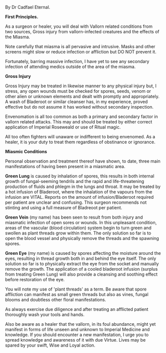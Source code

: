 By Dr Cadfael Eternal.

**First Principles.**

As a surgeon or healer, you will deal with Vallorn related conditions from two sources, Gross injury from vallorn-infected creatures and the effects of the Miasma.

Note carefully that miasma is all pervasive and intrusive. Masks and other screens might slow or reduce infection or affliction but DO NOT prevent it.

Fortunately, barring massive infection, I have yet to see any secondary infection of attending medics outside of the area of the miasma.

**Gross Injury**

Gross Injury may be treated in likewise manner to any physical injury but, I stress, any open wounds must be checked for spores, seeds, venom or other alien or unknown elements and dealt with promptly and appropriately. A wash of Bladeroot or similar cleanser has, in my experience, proved effective but do not assume it has worked without secondary inspection.

Envenomation is all too common as both a primary and secondary factor in vallorn related attacks. This may and should be treated by either correct application of Imperial Roseweald or use of Ritual magic.

All too often fighters will unaware or indifferent to being envenomed. As a healer, it is your duty to treat them regardless of obstinance or ignorance.

**Miasmic Conditions**

Personal observation and treatment thereof have shown, to date, three main manifestations of having been present in a miasmatic area.

**Green Lung** is caused by inhalation of spores, this results in both internal growth of fungal-seeming tendrils and the rapid and life-threatening production of fluids and phlegm in the lungs and throat. It may be treated by a hot infusion of Bladeroot, where the inhalation of the vapours from the infusion are VITAL. Reports on the amount of infusion/Bladeroot required per patient are unclear and confusing. This surgeon recommends not stinting and using a full measure of Bladreoot per patient.

**Green Vein** (my name) has been seen to result from both injury and miasmatic infection of open sores or wounds. In this unpleasant condition, areas of the vascular (blood circulation) system begin to turn green and swollen as plant threads grow within them. The only solution so far is to open the blood vessel and physically remove the threads and the spawning spores.

**Green Eye** (my name) is caused by spores affecting the moisture around the eyes, resulting in thread growth both in and behind the eye itself. The only solution so far is to physically extract the eye from the socket and manually remove the growth. The application of a cooled bladeroot infusion (surplus from treating Green Lung) will also provide a cleansing and soothing effect before restoration of the eye.

You will note my use of 'plant threads' as a term. Be aware that spore affliction can manifest as small green threads but also as vines, fungal blooms and doubtless other floral manifestations.

As always exercise due diligence and after treating an afflicted patient thoroughly wash your tools and hands.

Also be aware as a healer that the vallorn, in its foul abundance, might yet manifest in forms of life unseen and unknown to Imperial Medicine and knowledge. If you should encounter a new manifestation, I urge you to spread knowledge and awareness of it with due Virtue. Lives may be spared by your swift, Wise and Loyal action.